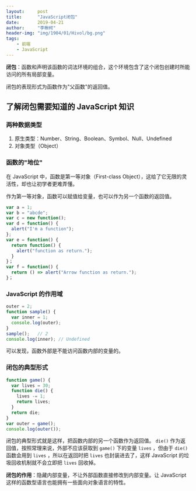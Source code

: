 ```yaml
---
layout:     post
title:      "JavaScript闭包"
date:       2019-04-21
author:     "李楸柯"
header-img: "img/1904/01/Hivol/bg.png"
tags:
    - 前端
    - JavaScript
---
```


**闭包**：函数和声明该函数的词法环境的组合，这个环境包含了这个闭包创建时所能访问的所有局部变量。

闭包的表现形式为函数作为"父函数"的返回值。

## 了解闭包需要知道的 JavaScript 知识

### 两种数据类型

1. 原生类型：Number、String、Boolean、Symbol、Null、Undefined
2. 对象类型（Object）

### 函数的"地位"

在 JavaScript 中，函数是第一等对象（First-class Object），这给了它无限的灵活性，却也让初学者更难弄懂。

作为第一等对象，函数可以赋值给变量，也可以作为另一个函数的返回值。

```javascript
var a = 1;
var b = "abcde";
var c = new function();
var d = function() {
  alert("I'm a function");
};
var e = function() {
  return function() {
    alert("function as return.");
  }
}；
var f = function() {
  return () => alert("Arrow function as return.");
}；
```

### JavaScript 的作用域

```javascript
outer = 2;
function sample() {
  var inner = 1;
  console.log(outer);
}
sample();	// 2
console.log(inner);	// Undefined
```

可以发现，函数外部是不能访问函数内部的变量的。

### 闭包的典型形式

```javascript
function game() {
  var lives = 30;
  function die() {
    lives -= 1;
    return lives;
  }
  return die;
}
var outer = game();
console.log(outer());
```

闭包的典型形式就是这样，把函数内部的另一个函数作为返回值。 `die()` 作为返回值，按照常理来说，外部不应该获取到 `game()` 下的变量 `lives` ，但由于 `die()` 函数会用到 `lives` ，所以在返回时把 `lives` 也封装进去了，这样 JavaScript 的垃圾回收机制就不会立即把 `lives` 回收掉。

**闭包的作用**：隐藏内部变量，不让外部函数直接修改到内部变量。让 JavaScript 这样的函数型语言也能拥有一些面向对象语言的特性。
